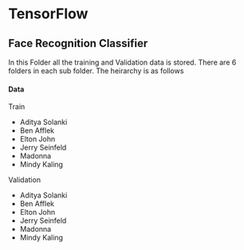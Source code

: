 # TensorFlow

## Face Recognition Classifier

In this Folder all the training and Validation data is stored. There are 6 folders in each sub folder. The heirarchy is as follows

#### Data

 Train
 - Aditya Solanki
 - Ben Afflek
 - Elton John
 - Jerry Seinfeld
 - Madonna
 - Mindy Kaling
 
Validation
 - Aditya Solanki
 - Ben Afflek
 - Elton John
 - Jerry Seinfeld
 - Madonna
 - Mindy Kaling
